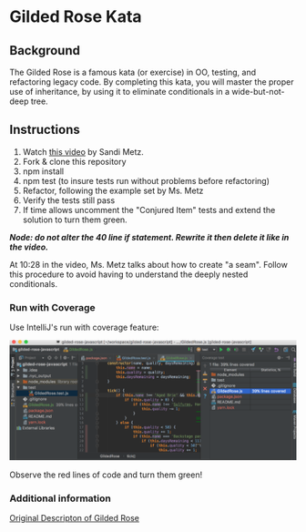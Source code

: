 # Gilded Rose Kata

## Background

The Gilded Rose is a famous kata (or exercise) in OO, testing, and refactoring legacy code. By completing this kata, you will master the proper use of inheritance, by using it to eliminate conditionals in a wide-but-not-deep tree.

## Instructions

1. Watch [this video](https://www.youtube.com/watch?v=8bZh5LMaSmE) by Sandi Metz.
1. Fork & clone this repository
1. npm install
1. npm test (to insure tests run without problems before refactoring)
1. Refactor, following the example set by Ms. Metz
1. Verify the tests still pass
1. If time allows uncomment the "Conjured Item" tests and extend the solution to turn them green.

***Node: do not alter the 40 line if statement. Rewrite it then delete it like in the video.***

At 10:28 in the video, Ms. Metz talks about how to create "a seam". Follow this procedure to avoid having to understand the deeply nested conditionals.

### Run with Coverage

Use IntelliJ's run with coverage feature:

![coverage](./img/coverage.png)

Observe the red lines of code and turn them green!


### Additional information

[Original Descripton of Gilded Rose](https://codingdojo.org/kata/gilded-rose/)
